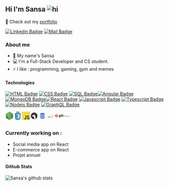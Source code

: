 ## Hi I'm Sansa <img src="https://user-images.githubusercontent.com/1303154/88677602-1635ba80-d120-11ea-84d8-d263ba5fc3c0.gif" width="28px" height="28px" alt="hi">

🚀 Check out my [portfolio](https://sikhouane.github.io/portfolio/) 



[![Linkedin Badge](https://img.shields.io/badge/-Linkedin-0e76a8?style=flat&labelColor=0e76a8&logo=linkedin&logoColor=white)](https://www.linkedin.com/in/sikhouane/) [![Mail Badge](https://img.shields.io/badge/-Email-c0392b?style=flat&labelColor=c0392b&logo=gmail&logoColor=white)](mailto:saikhouane@gmail.com)


### About me

- 🔭 My name's Sansa
- :computer: I'm a Full-Stack Developer and CS student.
- ⚡ I like : programming, gaming, gym and memes


#### Technologies

[![HTML Badge](https://img.shields.io/badge/-HTML-FF0000?style=for-the-badge&labelColor=black&logo=react&logoColor=FF0000)](#) [![CSS Badge](https://img.shields.io/badge/-CSS-007acc?style=for-the-badge&labelColor=black&logo=react&logoColor=007acc)](#) [![SQL Badge](https://img.shields.io/badge/-SQL-61DBFB?style=for-the-badge&labelColor=black&logo=react&logoColor=61DBFB)](#)[![Angular Badge](https://img.shields.io/badge/-Angular-FFA500?style=for-the-badge&labelColor=black&logo=react&logoColor=FFA500)](#)[![MongoDB Badge](https://img.shields.io/badge/-MongoDB-3C873A?style=for-the-badge&labelColor=black&logo=react&logoColor=3C873A)](#)[![React Badge](https://img.shields.io/badge/-React-61DBFB?style=for-the-badge&labelColor=black&logo=react&logoColor=61DBFB)](#) [![Javascript Badge](https://img.shields.io/badge/-Javascript-F0DB4F?style=for-the-badge&labelColor=black&logo=javascript&logoColor=F0DB4F)](#) [![Typescript Badge](https://img.shields.io/badge/-Typescript-007acc?style=for-the-badge&labelColor=black&logo=typescript&logoColor=007acc)](#) [![Nodejs Badge](https://img.shields.io/badge/-Nodejs-3C873A?style=for-the-badge&labelColor=black&logo=node.js&logoColor=3C873A)](#) [![GraphQL Badge](https://img.shields.io/badge/-GraphQl-e535ab?style=for-the-badge&labelColor=black&logo=node.js&logoColor=e535ab)](#)




<img align="left" alt="Node.js" width="26px" src="https://raw.githubusercontent.com/github/explore/80688e429a7d4ef2fca1e82350fe8e3517d3494d/topics/nodejs/nodejs.png" />

<img align="left" alt="Sass" width="26px" src="https://raw.githubusercontent.com/github/explore/80688e429a7d4ef2fca1e82350fe8e3517d3494d/topics/css/css.png" />

<img align="left" alt="Javascript" width="26px" src="https://raw.githubusercontent.com/github/explore/80688e429a7d4ef2fca1e82350fe8e3517d3494d/topics/javascript/javascript.png" />

<img align="left" alt="Deno" width="26px" src="https://raw.githubusercontent.com/github/explore/361e2821e2dea67711cde99c9c40ed357061cf27/topics/deno/deno.png" />

<img align="left" alt="SQL" width="26px" src="https://raw.githubusercontent.com/github/explore/80688e429a7d4ef2fca1e82350fe8e3517d3494d/topics/sql/sql.png" />

<img align="left" alt="MySQL" width="26px" src="https://raw.githubusercontent.com/github/explore/80688e429a7d4ef2fca1e82350fe8e3517d3494d/topics/mysql/mysql.png" />

<img align="left" alt="Git" width="26px" src="https://raw.githubusercontent.com/github/explore/80688e429a7d4ef2fca1e82350fe8e3517d3494d/topics/git/git.png" />

<img align="left" alt="MongoDB" width="26px" src="https://raw.githubusercontent.com/github/explore/80688e429a7d4ef2fca1e82350fe8e3517d3494d/topics/mongodb/mongodb.png" />

<br />
<br />


### Currently working on :

- Social media app on React
- E-commerce app on React
- Projet annuel




#### Github Stats

![Sansa's github stats](https://github-readme-stats.vercel.app/api?username=sikhouane&count_private=true&theme=tokyonight&hide=contribs,prs)

</details>

